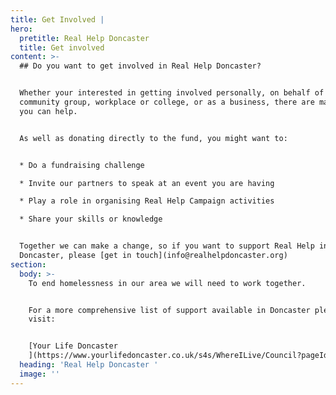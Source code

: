 ```yaml
---
title: Get Involved |
hero:
  pretitle: Real Help Doncaster
  title: Get involved
content: >-
  ## Do you want to get involved in Real Help Doncaster?


  Whether your interested in getting involved personally, on behalf of your
  community group, workplace or college, or as a business, there are many ways
  you can help.


  As well as donating directly to the fund, you might want to:


  * Do a fundraising challenge

  * Invite our partners to speak at an event you are having

  * Play a role in organising Real Help Campaign activities

  * Share your skills or knowledge


  Together we can make a change, so if you want to support Real Help in
  Doncaster, please [get in touch](info@realhelpdoncaster.org)
section:
  body: >-
    To end homelessness in our area we will need to work together.


    For a more comprehensive list of support available in Doncaster please
    visit:


    [Your Life Doncaster
    ](https://www.yourlifedoncaster.co.uk/s4s/WhereILive/Council?pageId=7&lockLA=True)
  heading: 'Real Help Doncaster '
  image: ''
---
```


